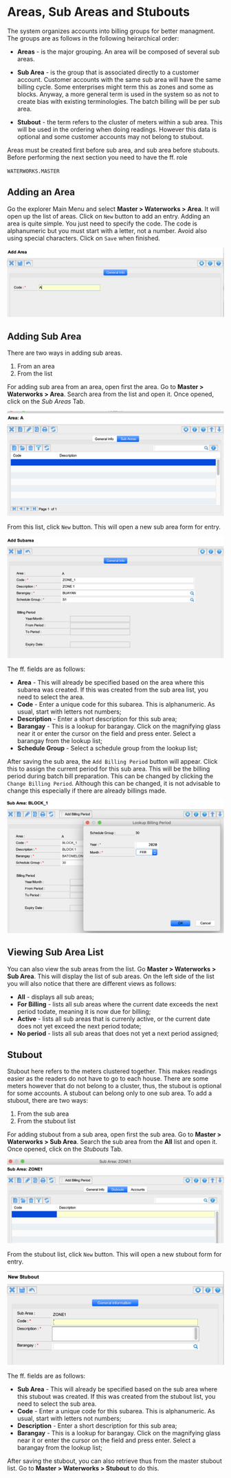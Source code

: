 <style>
.table1 th:first-child  {
	width: 100px;
}
.table1 td {
	vertical-align: top;
	font-size:11px;
}
</style>

# Areas, Sub Areas and Stubouts #

The system organizes accounts into billing groups for better managment. The groups are as follows in the following heirarchical order:

- __Areas__ - is the major grouping. An area will be composed of several sub areas. 

- __Sub Area__ - is the group that is associated directly to a customer account. Customer accounts with the same sub area will have the same billing cycle. Some enterprises might term this as zones and some as blocks. Anyway, a more general term is used in the system so as not to create bias with existing terminologies. The batch billing will be per sub area. 

- __Stubout__ - the term refers to the cluster of meters within a sub area. This will be used in the ordering when doing readings. However this data is optional and some customer accounts may not belong to stubout.

Areas must be created first before sub area, and sub area before stubouts. Before performing the next section you need to have the ff. role 

`WATERWORKS.MASTER`

## Adding an Area ##

Go the explorer Main Menu and select __Master > Waterworks > Area__. It will open up the list of areas.  Click on `New` button to add an entry. Adding an area is quite simple. You just need to specify the code. The code is alphanumeric but you must start with a letter, not a number. Avoid also using special characters. Click on `Save` when finished.

![alt text][area1]

## Adding Sub Area ##

There are two ways in adding sub areas. 
1) From an area 
2) From the list

For adding sub area from an area, open first the area.  Go to __Master > Waterworks > Area__. Search area from the list and open it. Once opened, click on the *Sub Areas* Tab. 

![alt text][area2]

From this list, click `New` button. This will open a new sub area form for entry. 

![alt text][area3]

The ff. fields are as follows:
- __Area__ - This will already be specified based on the area where this subarea was created. If this was created from the sub area list, you need to select the area.
- __Code__ - Enter a unique code for this subarea. This is alphanumeric. As usual, start with letters not numbers;
- __Description__ - Enter a short description for this sub area;
- __Barangay__ - This is a lookup for barangay. Click on the magnifying glass near it or enter the cursor on the field and press enter. Select a barangay from the lookup list;
- __Schedule Group__ - Select a schedule group from the lookup list;

After saving the sub area, the `Add Billing Period` button will appear. Click this to assign the current period for this sub area. This will be the billing period during batch bill preparation. This can be changed by clicking the `Change Billing Period`. Although this can be changed, it is not advisable to change this especially if there are already billings made.

![alt text][area4]

## Viewing Sub Area List ##

You can also view the sub areas from the list. Go __Master > Waterworks > Sub Area__. This will display the list of sub areas. On the left side of the list you will also notice that there are different views as follows:

- __All__ - displays all sub areas;
- __For Billing__ - lists all sub areas where the current date exceeds the next period todate, meaning it is now due for billing;
- __Active__ - lists all sub areas that is currenly active, or the current date does not yet exceed the next period todate;
- __No period__ - lists all sub areas that does not yet a next period assigned;

## Stubout ##

Stubout here refers to the meters clustered together. This makes readings easier as the readers do not have to go to each house. There are some meters however that do not belong to a cluster, thus, the stubout is optional for some accounts. A stubout can belong only to one sub area. To add a stubout, there are two ways: 

1) From the sub area
2) From the stubout list


For adding stubout from a sub area, open first the sub area.  Go to __Master > Waterworks > Sub Area__. Search the sub area from the __All__ list and open it. Once opened, click on the *Stubouts* Tab. 

![alt text][area5]

From the stubout list, click `New` button. This will open a new stubout form for entry. 

![alt text][stuboutnew]

The ff. fields are as follows:
- __Sub Area__ - This will already be specified based on the sub area where this stubout was created. If this was created from the stubout list, you need to select the sub area.
- __Code__ - Enter a unique code for this subarea. This is alphanumeric. As usual, start with letters not numbers;
- __Description__ - Enter a short description for this sub area;
- __Barangay__ - This is a lookup for barangay. Click on the magnifying glass near it or enter the cursor on the field and press enter. Select a barangay from the lookup list;

After saving the stubout, you can also retrieve thus from the master stubout list. Go to __Master > Waterworks > Stubout__  to do this.

[area1]: ./images/subarea/area1.png
[area2]: ./images/subarea/area2.png
[area3]: ./images/subarea/area3.png
[area4]: ./images/subarea/area4.png
[area5]: ./images/subarea/area5.png
[area4]: ./images/subarea/area4.png
[stuboutnew]: ./images/subarea/stuboutnew.png





